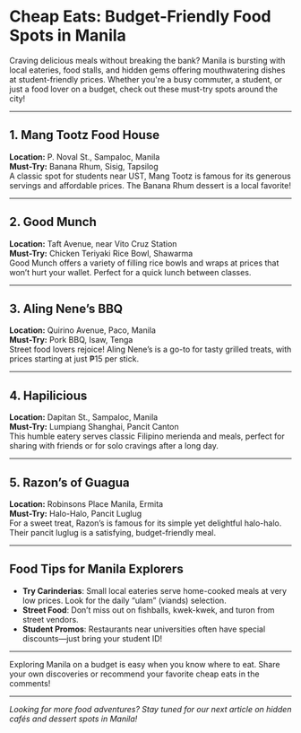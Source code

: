 # Cheap Eats: Budget-Friendly Food Spots in Manila

Craving delicious meals without breaking the bank? Manila is bursting with local eateries, food stalls, and hidden gems offering mouthwatering dishes at student-friendly prices. Whether you're a busy commuter, a student, or just a food lover on a budget, check out these must-try spots around the city!

---

## 1. **Mang Tootz Food House**
**Location:** P. Noval St., Sampaloc, Manila  
**Must-Try:** Banana Rhum, Sisig, Tapsilog  
A classic spot for students near UST, Mang Tootz is famous for its generous servings and affordable prices. The Banana Rhum dessert is a local favorite!

---

## 2. **Good Munch**
**Location:** Taft Avenue, near Vito Cruz Station  
**Must-Try:** Chicken Teriyaki Rice Bowl, Shawarma  
Good Munch offers a variety of filling rice bowls and wraps at prices that won’t hurt your wallet. Perfect for a quick lunch between classes.

---

## 3. **Aling Nene’s BBQ**
**Location:** Quirino Avenue, Paco, Manila  
**Must-Try:** Pork BBQ, Isaw, Tenga  
Street food lovers rejoice! Aling Nene’s is a go-to for tasty grilled treats, with prices starting at just ₱15 per stick.

---

## 4. **Hapilicious**
**Location:** Dapitan St., Sampaloc, Manila  
**Must-Try:** Lumpiang Shanghai, Pancit Canton  
This humble eatery serves classic Filipino merienda and meals, perfect for sharing with friends or for solo cravings after a long day.

---

## 5. **Razon’s of Guagua**
**Location:** Robinsons Place Manila, Ermita  
**Must-Try:** Halo-Halo, Pancit Luglug  
For a sweet treat, Razon’s is famous for its simple yet delightful halo-halo. Their pancit luglug is a satisfying, budget-friendly meal.

---

## Food Tips for Manila Explorers

- **Try Carinderias**: Small local eateries serve home-cooked meals at very low prices. Look for the daily “ulam” (viands) selection.
- **Street Food**: Don’t miss out on fishballs, kwek-kwek, and turon from street vendors.
- **Student Promos**: Restaurants near universities often have special discounts—just bring your student ID!

---

Exploring Manila on a budget is easy when you know where to eat. Share your own discoveries or recommend your favorite cheap eats in the comments!

---

*Looking for more food adventures? Stay tuned for our next article on hidden cafés and dessert spots in Manila!*